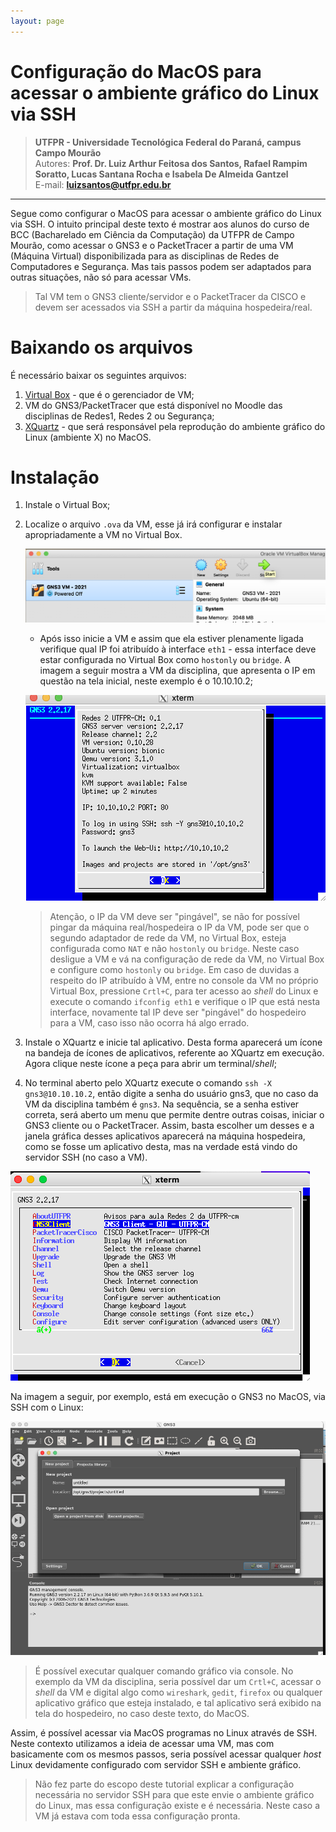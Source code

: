 ```yaml
---
layout: page
---
```


Configuração do MacOS para acessar o ambiente gráfico do Linux via SSH
===============================================

>**UTFPR - Universidade Tecnológica Federal do Paraná, campus Campo Mourão**  
>Autores: **Prof. Dr. Luiz Arthur Feitosa dos Santos, Rafael Rampim Soratto, Lucas Santana Rocha e Isabela De Almeida Gantzel**  
>E-mail: **<luizsantos@utfpr.edu.br>**  
>

-----------------------


Segue como configurar o MacOS para acessar o ambiente gráfico do Linux via SSH. O intuito principal deste texto é mostrar aos alunos do curso de BCC (Bacharelado em Ciência da Computação) da UTFPR de Campo Mourão, como acessar o GNS3 e o PacketTracer a partir de uma VM (Máquina Virtual) disponibilizada para as disciplinas de Redes de Computadores e Segurança. Mas tais passos podem ser adaptados para outras situações, não só para acessar VMs.

>Tal VM tem o GNS3 cliente/servidor e o PacketTracer da CISCO e devem ser acessados via SSH a partir da máquina hospedeira/real.


# Baixando os arquivos

É necessário baixar os seguintes arquivos:

1. [Virtual Box](https://www.virtualbox.org/wiki/Downloads) - que é o gerenciador de VM;
2. VM do GNS3/PacketTracer que está disponível no Moodle das disciplinas de Redes1, Redes 2 ou Segurança;
4. [XQuartz](https://www.xquartz.org/) - que será responsável pela reprodução do ambiente gráfico do Linux (ambiente X) no MacOS.

# Instalação

1. Instale o Virtual Box;
2. Localize o arquivo ``.ova`` da VM, esse já irá configurar e instalar apropriadamente a VM no Virtual Box. 

	![fig0](imagens/VM_SSH_X_Mac/passo1.png)

	 * Após isso inicie a VM e assim que ela estiver plenamente ligada verifique qual IP foi atribuído à interface ``eth1`` - essa interface deve estar configurada no Virtual Box como ``hostonly`` ou ``bridge``. A imagem a seguir mostra a VM da disciplina, que apresenta o IP em questão na tela inicial, neste exemplo é o 10.10.10.2;

	![fig0](imagens/VM_SSH_X_Mac/passo4-finalizado.png)

	> Atenção, o IP da VM deve ser "pingável", se não for possível pingar da máquina real/hospedeira o IP da VM, pode ser que o segundo adaptador de rede da VM, no Virtual Box, esteja configurada como ``NAT`` e não ``hostonly`` ou ``bridge``. Neste caso desligue a VM e vá na configuração de rede da VM, no Virtual Box e configure como ``hostonly`` ou ``bridge``. Em caso de duvidas a respeito do IP atribuído à VM, entre no console da VM no próprio Virtual Box, pressione ``Crtl+C``, para ter acesso ao *shell* do Linux e execute o comando ``ifconfig eth1`` e verifique o IP que está nesta interface, novamente tal IP deve ser "pingável" do hospedeiro para a VM, caso isso não ocorra há algo errado.
3. Instale o XQuartz e inicie tal aplicativo. Desta forma aparecerá um ícone na bandeja de ícones de aplicativos, referente ao XQuartz em execução. Agora clique neste ícone a peça para abrir um terminal/*shell*;
4. No terminal aberto pelo XQuartz execute o comando ``ssh -X gns3@10.10.10.2``, então digite a senha do usuário gns3, que no caso da VM da disciplina também é ``gns3``. Na sequência, se a senha estiver correta, será aberto um menu que permite dentre outras coisas, iniciar o GNS3 cliente ou o PacketTracer. Assim, basta escolher um desses e a janela gráfica desses aplicativos aparecerá na máquina hospedeira, como se fosse um aplicativo desta, mas na verdade está vindo do servidor SSH (no caso a VM).

![fig5](imagens/VM_SSH_X_Mac/5.png)

Na imagem a seguir, por exemplo, está em execução o GNS3 no MacOS, via SSH com o Linux:

![fig6](imagens/VM_SSH_X_Mac/6.png)

> É possível executar qualquer comando gráfico via console. No exemplo da VM da disciplina, seria possível dar um ``Crtl+C``, acessar o *shell* da VM e digital algo como ``wireshark``, ``gedit``, ``firefox`` ou qualquer aplicativo gráfico que esteja instalado, e tal aplicativo será exibido na tela do hospedeiro, no caso deste texto, do MacOS.

Assim, é possível acessar via MacOS programas no Linux através de SSH. Neste contexto utilizamos a ideia de acessar uma VM, mas com basicamente com os mesmos passos, seria possível acessar qualquer *host* Linux devidamente configurado com servidor SSH e ambiente gráfico.



> Não fez parte do escopo deste tutorial explicar a configuração necessária no servidor SSH para que este envie o ambiente gráfico do Linux, mas essa configuração existe e é necessária. Neste caso a VM já estava com toda essa configuração pronta.
 
